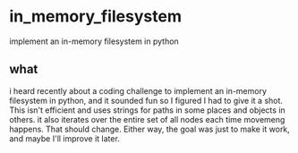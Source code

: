 # in_memory_filesystem
implement an in-memory filesystem in python
## what
i heard recently about a coding challenge to implement an in-memory filesystem in python, and it sounded fun so I figured I had to give it a shot. This isn't efficient and uses strings for paths in some places and objects in others. it also iterates over the entire set of all nodes each time movemeng happens. That should change. Either way, the goal was just to make it work, and maybe I'll improve it later.
